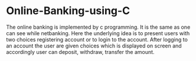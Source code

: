 # Online-Banking-using-C

The online banking is implemented by c programming. It is the same as one can see
while netbanking. Here the underlying idea is to present users with two choices
registering account or to login to the account. After logging to an account the user are
given choices which is displayed on screen and accordingly user can
deposit, withdraw, transfer the amount.
